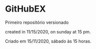 # GitHubEX
 Primeiro repositório versionado 

created in 11/15/2020, on sunday at 15 pm.

Criado em 15/11/2020, sábado às 15 horas.
